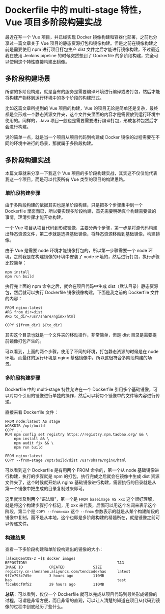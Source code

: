# Dockerfile 中的 multi-stage 特性，Vue 项目多阶段构建实战

最近在写一个 Vue 项目，并已经实现 Docker 镜像构建和容器化部署，之前也分享过一篇文章关于 Vue 项目的静态资源打包和镜像构建。但是之前在镜像构建之前是需要使用 npm 进行项目打包生产 dist 文件之后才能进行镜像构建，不过最近我在使用 Jenkins pipeline 的时候突然想到了 Dockerfile 的多阶段构建，完全可以使用这个特性直接构建出镜像。

## 多阶段构建场景

所谓的多阶段构建，就是当有的服务是需要编译环境进行编译或者打包，然后才能将构建产物移到运行环境中的多个阶段的构建形式。

比如这篇文章所提到的 Vue 项目的构建，Vue 的项目无论是简单还是复杂，最终都是会形成一个静态资源文件夹，这个文件夹里面的内容才是需要放到运行环境中使用的。同样的，Java 项目一般也是需要需要进行编译打包，形成各种包然后才会进行构建。

说的简单一点，就是当一个项目从项目代码到构建成 Docker 镜像的过程需要在不同的环境中进行的场景，那就属于多阶段构建。

## 多阶段构建实战

本篇文章就来分享一下我这个 Vue 项目的多阶段构建实战，其实这不仅仅能代表我这一个项目，而是可以代表所有 Vue 类型的项目的构建思路。

### 单阶段构建步骤

由于多阶段构建的依据其实也是单阶段构建，只是把多个步骤集中到一个 Dockerfile 里面而已，所以要实现多阶段构建，首先需要明确真个构建需要做的事情，理清步骤才能开始构建。

一个 Vue 项目从项目代码到形成镜像，主要分两个步骤，第一步是将源代码构建出静态资源文件，第二步就是选择基础镜像，将静态资源移动到基础镜像，构建镜像。

由于 Vue 是需要 node 环境才能镜像打包的，所以第一步骤需要一个 node 环境，之前我是在构建镜像的环境中安装了 node 环境的，然后进行打包，执行步骤比较简单：

```
npm install
npm run build
```

执行完上面的 npm 命令之后，就会在项目代码中生成 dist（默认目录）静态资源包，然后就可以执行 Dockerfile 镜像镜像构建，下面是我之前的 Dockerfile 文件的内容：

```
FROM nginx:latest
ARG from_dir=dist
ARG to_dir=/usr/share/nginx/html

COPY ${from_dir} ${to_dir}
```

其实这个目录也就是一个文件夹的移动操作，非常简单，但是 dist 目录是需要提前镜像打包产生的。

可以看到，上面的两个步骤，使用了不同的环境，打包静态资源的时候是在 node 环境，而最终的运行环境是 nginx 基础镜像中，所以这很符合多阶段构建的场景。

### 多阶段构建步骤

Dockerfile 中的 multi-stage 特性允许在一个 Dockerfile 引用多个基础镜像，可以对每个引用的镜像进行单独的操作，然后可以将每个镜像中的文件等内容进行传递。

直接来看 Dockerfile 文件：

```
FROM node:latest AS stage
WORKDIR /opt/build
COPY . .
RUN npm config set registry https://registry.npm.taobao.org/ && \
    npm install && \
    npm audit fix && \
    npm run build

FROM nginx:latest
COPY --from=stage /opt/build/dist /usr/share/nginx/html
```

可以看到这个 Dockerfile 是有用两个 FROM 命令的，第一个从 node 基础镜像进行构建，执行的步骤就是 npm 的打包，执行完成之后就会在镜像中生成 dist 资源文件夹了，这个时候就开始从 nginx 基础镜像进行构建，需要执行的目录就是从第一个镜像中把生成的目录复制过来即可。

这里就涉及到两个“语法糖”，第一个是 `FROM baseimage AS xxx` 这个很好理解，就是将这个构建步骤打个标记，用 xxx 来代表，后面可以用这个名词来表示这个阶段，第二个是 `COPY --from=xxx` 这个 `--from` 参数表示的就是从某个构建阶段的镜像中复制，而不是从本地，这个也即是多阶段构建的精髓所在，就是镜像之前可以传递文件。

### 构建结果

查看一下多阶段构建和单阶段构建出的镜像的大小：

```
[alex@CentOS-2 ~]$ docker images
REPOSITORY                                         TAG                 IMAGE ID            CREATED             SIZE
registry.cn-shenzhen.aliyuncs.com/tendcode/hao     latest              9f7e793c7d5e        3 hours ago         110MB
hao                                                test                f5ceb0cf0f52        29 hours ago        110MB
```

**总结**：可以看到，仅仅一个 Dockerfile 就可以完成从项目代码到最终形成镜像的过程，可谓是非常方便，而且非常的直观，可以让人清楚的知道在项目从代码到镜像的过程中到底经历了些什么。